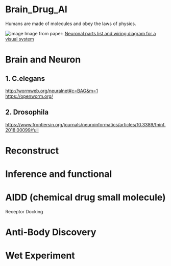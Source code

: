 # Brain_Drug_AI

Humans are made of molecules and obey the laws of physics.

![image](https://github.com/user-attachments/assets/9571f61c-ff84-4d5e-8fbb-ea7d4b80d4d1)
Image from paper: [Neuronal parts list and wiring diagram for a visual system](https://www.nature.com/articles/s41586-024-07981-1)

# Brain and Neuron
## 1. C.elegans
http://wormweb.org/neuralnet#c=BAG&m=1  
https://openworm.org/
## 2. Drosophila 
https://www.frontiersin.org/journals/neuroinformatics/articles/10.3389/fninf.2018.00099/full

# Reconstruct

# Inference and functional

# AIDD (chemical drug small molecule)
Receptor
Docking

# Anti-Body Discovery

# Wet Experiment
